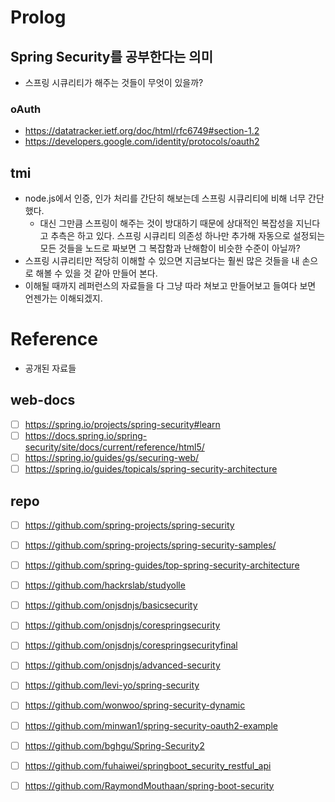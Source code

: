 
# Prolog
## Spring Security를 공부한다는 의미
- 스프링 시큐리티가 해주는 것들이 무엇이 있을까?
### oAuth
- https://datatracker.ietf.org/doc/html/rfc6749#section-1.2
- https://developers.google.com/identity/protocols/oauth2

## tmi
- node.js에서 인증, 인가 처리를 간단히 해보는데 스프링 시큐리티에 비해 너무 간단했다.
  - 대신 그만큼 스프링이 해주는 것이 방대하기 때문에 상대적인 복잡성을 지닌다고 추측은 하고 있다. 스프링 시큐리티 의존성 하나만 추가해 자동으로 설정되는 모든 것들을 노드로 짜보면 그 복잡함과 난해함이 비슷한 수준이 아닐까?
- 스프링 시큐리티만 적당히 이해할 수 있으면 지금보다는 훨씬 많은 것들을 내 손으로 해볼 수 있을 것 같아 만들어 본다.
- 이해될 때까지 레퍼런스의 자료들을 다 그냥 따라 쳐보고 만들어보고 들여다 보면 언젠가는 이해되겠지.

# Reference
- 공개된 자료들

## web-docs
- [ ] https://spring.io/projects/spring-security#learn
- [ ] https://docs.spring.io/spring-security/site/docs/current/reference/html5/
- [ ] https://spring.io/guides/gs/securing-web/
- [ ] https://spring.io/guides/topicals/spring-security-architecture

## repo
- [ ] https://github.com/spring-projects/spring-security
- [ ] https://github.com/spring-projects/spring-security-samples/
- [ ] https://github.com/spring-guides/top-spring-security-architecture

- [ ] https://github.com/hackrslab/studyolle
- [ ] https://github.com/onjsdnjs/basicsecurity
- [ ] https://github.com/onjsdnjs/corespringsecurity
- [ ] https://github.com/onjsdnjs/corespringsecurityfinal
- [ ] https://github.com/onjsdnjs/advanced-security
- [ ] https://github.com/levi-yo/spring-security
- [ ] https://github.com/wonwoo/spring-security-dynamic
- [ ] https://github.com/minwan1/spring-security-oauth2-example
- [ ] https://github.com/bghgu/Spring-Security2 
- [ ] https://github.com/fuhaiwei/springboot_security_restful_api
- [ ] https://github.com/RaymondMouthaan/spring-boot-security